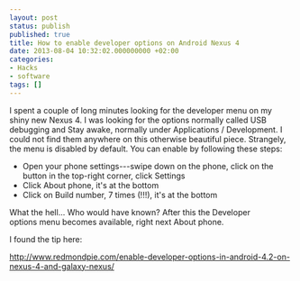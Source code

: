 ```yaml
---
layout: post
status: publish
published: true
title: How to enable developer options on Android Nexus 4
date: 2013-08-04 10:32:02.000000000 +02:00
categories:
- Hacks
- software
tags: []
---
```

I spent a couple of long minutes looking for the developer menu on my shiny new Nexus 4. I was looking for the options normally called USB debugging and Stay awake, normally under Applications / Development. I could not find them anywhere on this otherwise beautiful piece. Strangely, the menu is disabled by default. You can enable by following these steps:

- Open your phone settings---swipe down on the phone, click on the button in the top-right corner, click Settings
- Click About phone, it's at the bottom
- Click on Build number, 7 times (!!!), it's at the bottom

What the hell... Who would have known? After this the Developer options menu becomes available, right next About phone.

I found the tip here:

http://www.redmondpie.com/enable-developer-options-in-android-4.2-on-nexus-4-and-galaxy-nexus/
